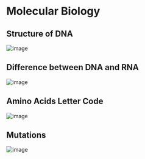 # Molecular Biology 
## Structure of DNA
![image](https://user-images.githubusercontent.com/87149425/137112207-acc45bed-cd16-4a13-af55-a687d9fd8b8a.png)

## Difference between DNA and RNA
![image](https://user-images.githubusercontent.com/87149425/137112255-261de728-c9ed-402d-b2bc-c6121b6df1f9.png)

## Amino Acids Letter Code
![image](https://user-images.githubusercontent.com/87149425/137112458-a333f331-a639-4021-b801-29cb0327ed76.png)

## Mutations
![image](https://user-images.githubusercontent.com/87149425/137112552-26fc447f-6325-4add-8694-e789c8fde2d6.png)

